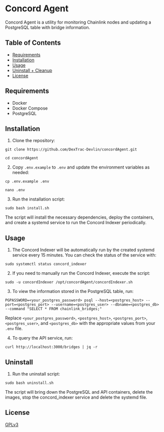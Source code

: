 # Concord Agent

Concord Agent is a utility for monitoring Chainlink nodes and updating a PostgreSQL table with bridge information.

## Table of Contents
- [Requirements](#requirements)
- [Installation](#installation)
- [Usage](#usage)
- [Uninstall + Cleanup](#Uninstall)
- [License](#license)

## Requirements
- Docker
- Docker Compose
- PostgreSQL

## Installation

1. Clone the repository:

`git clone https://github.com/DexTrac-Devlin/concordAgent.git`

`cd concordAgent`


2. Copy `.env.example` to `.env` and update the environment variables as needed:

`cp .env.example .env`

`nano .env`


3. Run the installation script:

`sudo bash install.sh`


The script will install the necessary dependencies, deploy the containers, and create a systemd service to run the Concord Indexer periodically.

## Usage

1. The Concord Indexer will be automatically run by the created systemd service every 15 minutes. You can check the status of the service with:

`sudo systemctl status concord_indexer`


2. If you need to manually run the Concord Indexer, execute the script:

`sudo -u concordIndexer /opt/concordAgent/concordIndexer.sh`


3. To view the information stored in the PostgreSQL table, run:

`PGPASSWORD=<your_postgres_password> psql --host=<postgres_host> --port=<postgres_port> --username=<postgres_user> --dbname=<postgres_db> --command "SELECT * FROM chainlink_bridges;"`


Replace `<your_postgres_password>`, `<postgres_host>`, `<postgres_port>`, `<postgres_user>`, and `<postgres_db>` with the appropriate values from your `.env` file.

4. To query the API service, run:

`curl http://localhost:3000/bridges | jq -r`

## Uninstall
1. Run the uninstall script:

`sudo bash uninstall.sh`


The script will bring down the PostgreSQL and API containers, delete the images, stop the concord_indexer service and delete the systemd file.



## License

[GPLv3](LICENSE)
